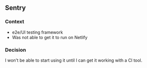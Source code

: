## Sentry

### Context
- e2e/UI testing framework
- Was not able to get it to run on Netlify

### Decision
I won't be able to start using it until I can get it working with a CI tool.